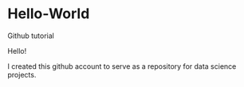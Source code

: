 # Hello-World
Github tutorial


Hello!

I created this github account to serve as a repository for data science projects.
